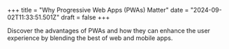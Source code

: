 +++
title = "Why Progressive Web Apps (PWAs) Matter"
date = "2024-09-02T11:33:51.501Z"
draft = false
+++

  Discover the advantages of PWAs and how they can enhance the user experience by blending the best of web and mobile apps.
        